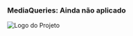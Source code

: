 ### MediaQueries: Ainda não aplicado

![Logo do Projeto](https://github.com/arthurpereti/landingpage-WASTE-PROCESSING-BY-BEEMA/blob/main/public/img/projectscreenshot.png)

